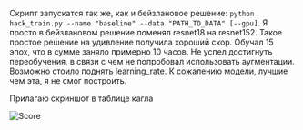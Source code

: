 Скрипт запускатся так же, как и бейзлановое решение:
```python hack_train.py --name "baseline" --data "PATH_TO_DATA" [--gpu]```.
Я просто в бейзлановом решение поменял resnet18 на resnet152.
Такое простое решение на удивление получила хороший скор. Обучал 15 эпох, 
что в сумме заняло примерно 10 часов. Не успел достигнуть переобучения, в связи с чем не 
попробовал использовать аугментации. Возможно стоило поднять learning_rate.
К сожалению модели, лучшие чем эта, я не смог построить.

Прилагаю скриншот в таблице кагла

![Score](./best_score.png)
